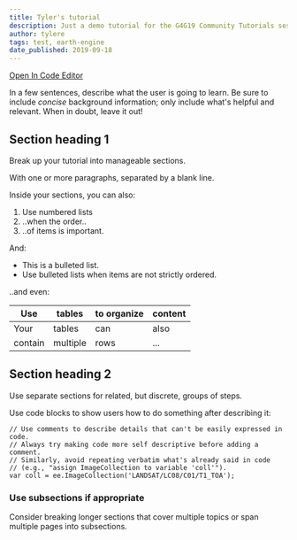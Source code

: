 ```yaml
---
title: Tyler's tutorial
description: Just a demo tutorial for the G4G19 Community Tutorials session.
author: tylere
tags: test, earth-engine
date_published: 2019-09-18
---
```


[Open In Code Editor](https://code.earthengine.google.com/7097a7dace39dbaa5025575dae46612f)

In a few sentences, describe what the user is going to learn. Be sure to include
_concise_ background information; only include what's helpful and relevant.
When in doubt, leave it out!

## Section heading 1

Break up your tutorial into manageable sections.

With one or more paragraphs, separated by a blank line.

Inside your sections, you can also:

1. Use numbered lists
1. ..when the order..
1. ..of items is important.

And:

- This is a bulleted list.
- Use bulleted lists when items are not strictly ordered.

..and even:

Use     | tables   | to organize | content
------- | -------- | ----------- | -------
Your    | tables   | can         | also
contain | multiple | rows        | ...

## Section heading 2

Use separate sections for related, but discrete, groups of steps.

Use code blocks to show users how to do something after describing it:

```
// Use comments to describe details that can't be easily expressed in code.
// Always try making code more self descriptive before adding a comment.
// Similarly, avoid repeating verbatim what's already said in code
// (e.g., "assign ImageCollection to variable 'coll'").
var coll = ee.ImageCollection('LANDSAT/LC08/C01/T1_TOA');
```

### Use subsections if appropriate

Consider breaking longer sections that cover multiple topics or span multiple
pages into subsections.
